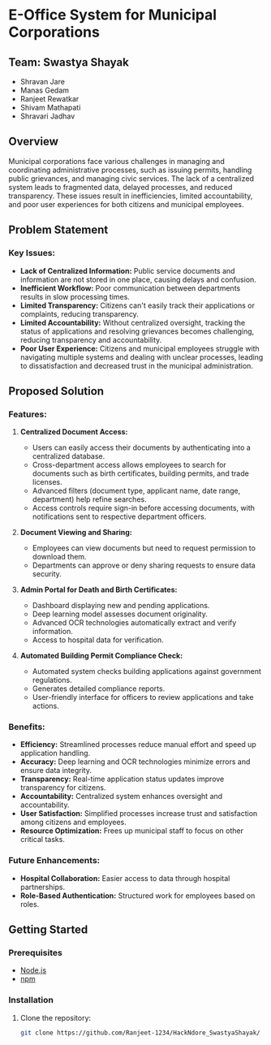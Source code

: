 # E-Office System for Municipal Corporations

## Team: Swastya Shayak
- Shravan Jare
- Manas Gedam
- Ranjeet Rewatkar
- Shivam Mathapati
- Shravari Jadhav

## Overview

Municipal corporations face various challenges in managing and coordinating administrative processes, such as issuing permits, handling public grievances, and managing civic services. The lack of a centralized system leads to fragmented data, delayed processes, and reduced transparency. These issues result in inefficiencies, limited accountability, and poor user experiences for both citizens and municipal employees.

## Problem Statement

### Key Issues:
- **Lack of Centralized Information:** Public service documents and information are not stored in one place, causing delays and confusion.
- **Inefficient Workflow:** Poor communication between departments results in slow processing times.
- **Limited Transparency:** Citizens can't easily track their applications or complaints, reducing transparency.
- **Limited Accountability:** Without centralized oversight, tracking the status of applications and resolving grievances becomes challenging, reducing transparency and accountability.
- **Poor User Experience:** Citizens and municipal employees struggle with navigating multiple systems and dealing with unclear processes, leading to dissatisfaction and decreased trust in the municipal administration.

## Proposed Solution

### Features:
1. **Centralized Document Access:**
   - Users can easily access their documents by authenticating into a centralized database.
   - Cross-department access allows employees to search for documents such as birth certificates, building permits, and trade licenses.
   - Advanced filters (document type, applicant name, date range, department) help refine searches.
   - Access controls require sign-in before accessing documents, with notifications sent to respective department officers.

2. **Document Viewing and Sharing:**
   - Employees can view documents but need to request permission to download them.
   - Departments can approve or deny sharing requests to ensure data security.

3. **Admin Portal for Death and Birth Certificates:**
   - Dashboard displaying new and pending applications.
   - Deep learning model assesses document originality.
   - Advanced OCR technologies automatically extract and verify information.
   - Access to hospital data for verification.

4. **Automated Building Permit Compliance Check:**
   - Automated system checks building applications against government regulations.
   - Generates detailed compliance reports.
   - User-friendly interface for officers to review applications and take actions.

### Benefits:
- **Efficiency:** Streamlined processes reduce manual effort and speed up application handling.
- **Accuracy:** Deep learning and OCR technologies minimize errors and ensure data integrity.
- **Transparency:** Real-time application status updates improve transparency for citizens.
- **Accountability:** Centralized system enhances oversight and accountability.
- **User Satisfaction:** Simplified processes increase trust and satisfaction among citizens and employees.
- **Resource Optimization:** Frees up municipal staff to focus on other critical tasks.

### Future Enhancements:
- **Hospital Collaboration:** Easier access to data through hospital partnerships.
- **Role-Based Authentication:** Structured work for employees based on roles.

## Getting Started

### Prerequisites
- [Node.js](https://nodejs.org/)
- [npm](https://www.npmjs.com/)

### Installation
1. Clone the repository:
   ```bash
   git clone https://github.com/Ranjeet-1234/HackNdore_SwastyaShayak/
